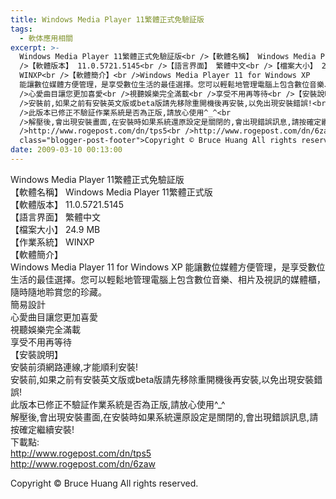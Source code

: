 ```yaml
---
title: Windows Media Player 11繁體正式免驗証版
tags:
  - 軟体應用相關
excerpt: >-
  Windows Media Player 11繁體正式免驗証版<br />【軟體名稱】 Windows Media Player 11繁體正式版<br
  />【軟體版本】 11.0.5721.5145<br />【語言界面】 繁體中文<br />【檔案大小】 24.9 MB<br />【作業系統】
  WINXP<br />【軟體簡介】<br />Windows Media Player 11 for Windows XP
  能讓數位媒體方便管理，是享受數位生活的最佳選擇。您可以輕鬆地管理電腦上包含數位音樂、相片及視訊的媒體櫃，隨時隨地聆賞您的珍藏。<br />簡易設計<br
  />心愛曲目讓您更加喜愛<br />視聽娛樂完全滿載<br />享受不用再等待<br />【安裝說明】<br />安裝前須網路連線,才能順利安裝!<br
  />安裝前,如果之前有安裝英文版或beta版請先移除重開機後再安裝,以免出現安裝錯誤!<br
  />此版本已修正不驗証作業系統是否為正版,請放心使用^_^<br
  />解壓後,會出現安裝畫面,在安裝時如果系統還原設定是關閉的,會出現錯誤訊息,請按確定繼續安裝!<br />下載點:<br
  />http://www.rogepost.com/dn/tps5<br />http://www.rogepost.com/dn/6zaw<div
  class="blogger-post-footer">Copyright © Bruce Huang All rights reserved.</div>
date: 2009-03-10 00:13:00
---
```


Windows Media Player 11繁體正式免驗証版  
【軟體名稱】 Windows Media Player 11繁體正式版  
【軟體版本】 11.0.5721.5145  
【語言界面】 繁體中文  
【檔案大小】 24.9 MB  
【作業系統】 WINXP  
【軟體簡介】  
Windows Media Player 11 for Windows XP 能讓數位媒體方便管理，是享受數位生活的最佳選擇。您可以輕鬆地管理電腦上包含數位音樂、相片及視訊的媒體櫃，隨時隨地聆賞您的珍藏。  
簡易設計  
心愛曲目讓您更加喜愛  
視聽娛樂完全滿載  
享受不用再等待  
【安裝說明】  
安裝前須網路連線,才能順利安裝!  
安裝前,如果之前有安裝英文版或beta版請先移除重開機後再安裝,以免出現安裝錯誤!  
此版本已修正不驗証作業系統是否為正版,請放心使用^\_^  
解壓後,會出現安裝畫面,在安裝時如果系統還原設定是關閉的,會出現錯誤訊息,請按確定繼續安裝!  
下載點:  
http://www.rogepost.com/dn/tps5  
http://www.rogepost.com/dn/6zaw

Copyright © Bruce Huang All rights reserved.
<!-- more -->
